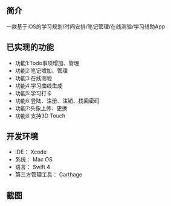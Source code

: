 ## 简介
一款基于iOS的学习规划/时间安排/笔记管理/在线测验/学习辅助App



## 已实现的功能
- 功能1:Todo事项增加、管理
- 功能2:笔记增加、管理
- 功能3:在线测验
- 功能4:学习曲线生成
- 功能5:学习打卡  
- 功能6:登陆、注册、注销、找回密码 
- 功能7:头像上传、更换
- 功能8:支持3D Touch


## 开发环境
- IDE： Xcode 
- 系统： Mac OS
- 语言： Swift 4
- 第三方管理工具： Carthage

## 截图


